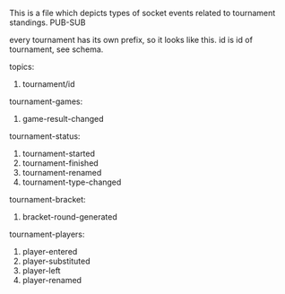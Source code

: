 This is a file which depicts types of socket events related to tournament standings.
PUB-SUB


every tournament has its own prefix, so it looks like this. id is id of tournament, see schema.

topics:
1. tournament/id

tournament-games: 
1. game-result-changed

tournament-status:
1. tournament-started
2. tournament-finished
3. tournament-renamed
4. tournament-type-changed

tournament-bracket:
1. bracket-round-generated

tournament-players:
1. player-entered
2. player-substituted
3. player-left
4. player-renamed
